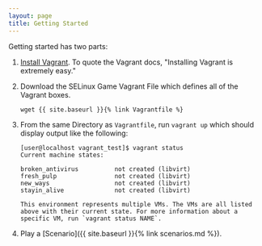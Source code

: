 ```yaml
---
layout: page
title: Getting Started
---
```


Getting started has two parts:

1. [Install Vagrant](https://www.vagrantup.com/downloads.html). To quote the
   Vagrant docs, "Installing Vagrant is extremely easy."

2. Download the SELinux Game Vagrant File which defines all of the Vagrant
   boxes.

   ```
   wget {{ site.baseurl }}{% link Vagrantfile %}
   ```

3. From the same Directory as `Vagrantfile`, run `vagrant up` which should
   display output like the following:

   ```
   [user@localhost vagrant_test]$ vagrant status
   Current machine states:

   broken_antivirus          not created (libvirt)
   fresh_pulp                not created (libvirt)
   new_ways                  not created (libvirt)
   stayin_alive              not created (libvirt)

   This environment represents multiple VMs. The VMs are all listed
   above with their current state. For more information about a specific VM, run `vagrant status NAME`.

   ```

4. Play a [Scenario]({{ site.baseurl }}{% link scenarios.md %}).
